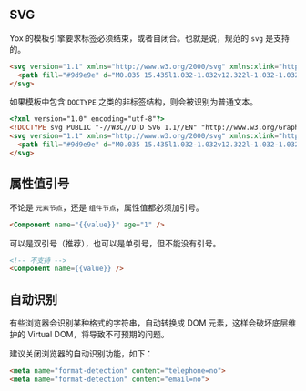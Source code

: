## SVG

Yox 的模板引擎要求标签必须结束，或者自闭合。也就是说，规范的 `svg` 是支持的。

```html
<svg version="1.1" xmlns="http://www.w3.org/2000/svg" xmlns:xlink="http://www.w3.org/1999/xlink" width="32" height="32" viewBox="0 0 32 32">
  <path fill="#9d9e9e" d="M0.035 15.435l1.032-1.032v12.322l-1.032-1.032h6.486l-1.032 1.032v-12.322l1.032 1.032h-6.486zM6.521 14.403v12.322h-6.486v-12.322h6.486z"></path>
</svg>
```

如果模板中包含 `DOCTYPE` 之类的非标签结构，则会被识别为普通文本。

```html
<?xml version="1.0" encoding="utf-8"?>
<!DOCTYPE svg PUBLIC "-//W3C//DTD SVG 1.1//EN" "http://www.w3.org/Graphics/SVG/1.1/DTD/svg11.dtd">
<svg version="1.1" xmlns="http://www.w3.org/2000/svg" xmlns:xlink="http://www.w3.org/1999/xlink" width="32" height="32" viewBox="0 0 32 32">
  <path fill="#9d9e9e" d="M0.035 15.435l1.032-1.032v12.322l-1.032-1.032h6.486l-1.032 1.032v-12.322l1.032 1.032h-6.486zM6.521 14.403v12.322h-6.486v-12.322h6.486z"></path>
</svg>
```

## 属性值引号

不论是 `元素节点`，还是 `组件节点`，属性值都必须加引号。

```html
<Component name="{{value}}" age="1" />
```

可以是双引号（推荐），也可以是单引号，但不能没有引号。

```html
<!-- 不支持 -->
<Component name={{value}} />
```

## 自动识别

有些浏览器会识别某种格式的字符串，自动转换成 DOM 元素，这样会破坏底层维护的 Virtual DOM，将导致不可预期的问题。

建议关闭浏览器的自动识别功能，如下：

```html
<meta name="format-detection" content="telephone=no">
<meta name="format-detection" content="email=no">
```
